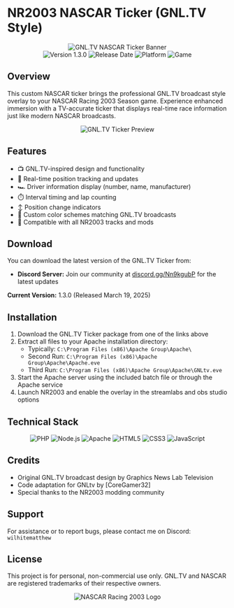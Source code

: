 # NR2003 NASCAR Ticker (GNL.TV Style)

<div align="center">
  <img src="/api/placeholder/450/150" alt="GNL.TV NASCAR Ticker Banner" />
  <br>
  <img src="https://img.shields.io/badge/Version-1.3.0-blue" alt="Version 1.3.0" />
  <img src="https://img.shields.io/badge/Release-March%2019%2C%202025-green" alt="Release Date" />
  <img src="https://img.shields.io/badge/Platform-Windows-orange" alt="Platform" />
  <img src="https://img.shields.io/badge/Game-NR2003-red" alt="Game" />
</div>

## Overview

This custom NASCAR ticker brings the professional GNL.TV broadcast style overlay to your NASCAR Racing 2003 Season game. Experience enhanced immersion with a TV-accurate ticker that displays real-time race information just like modern NASCAR broadcasts.

<div align="center">
  <img src="(https://drive.google.com/file/d/1v_gpd-XS0eEXnbMF-x9fKybcQUrnmQej/view?usp=sharing)" alt="GNL.TV Ticker Preview" />
</div>

## Features

- 📺 GNL.TV-inspired design and functionality
- 🏁 Real-time position tracking and updates
- 🏎️ Driver information display (number, name, manufacturer)
- ⏱️ Interval timing and lap counting
- ↕️ Position change indicators
- 🎨 Custom color schemes matching GNL.TV broadcasts
- 🔄 Compatible with all NR2003 tracks and mods

## Download

You can download the latest version of the GNL.TV Ticker from:

- **Discord Server:** Join our community at [discord.gg/Nn9kgubP](https://discord.gg/Nn9kgubP) for the latest updates

**Current Version:** 1.3.0 (Released March 19, 2025)

## Installation

1. Download the GNL.TV Ticker package from one of the links above
2. Extract all files to your Apache installation directory:
   - Typically: `C:\Program Files (x86)\Apache Group\Apache\`
   - Second Run: `C:\Program Files (x86)\Apache Group\Apache\Apache.eve`
   - Third Run: `C:\Program Files (x86)\Apache Group\Apache\GNLtv.eve`
3. Start the Apache server using the included batch file or through the Apache service
4. Launch NR2003 and enable the overlay in the streamlabs and obs studio options

## Technical Stack

<div align="center">
  <img src="https://img.shields.io/badge/PHP-777BB4?style=for-the-badge&logo=php&logoColor=white" alt="PHP" />
  <img src="https://img.shields.io/badge/Node.js-339933?style=for-the-badge&logo=nodedotjs&logoColor=white" alt="Node.js" />
  <img src="https://img.shields.io/badge/Apache-D22128?style=for-the-badge&logo=Apache&logoColor=white" alt="Apache" />
  <img src="https://img.shields.io/badge/HTML5-E34F26?style=for-the-badge&logo=html5&logoColor=white" alt="HTML5" />
  <img src="https://img.shields.io/badge/CSS3-1572B6?style=for-the-badge&logo=css3&logoColor=white" alt="CSS3" />
  <img src="https://img.shields.io/badge/JavaScript-F7DF1E?style=for-the-badge&logo=javascript&logoColor=black" alt="JavaScript" />
</div>

## Credits

- Original GNL.TV broadcast design by Graphics News Lab Television
- Code adaptation for GNLtv by [CoreGamer32]
- Special thanks to the NR2003 modding community

## Support

For assistance or to report bugs, please contact me on Discord: `wilhitematthew`

## License

This project is for personal, non-commercial use only. GNL.TV and NASCAR are registered trademarks of their respective owners.

<div align="center">
  <img src="/api/placeholder/300/100" alt="NASCAR Racing 2003 Logo" />
</div>
